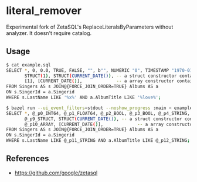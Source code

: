 # literal_remover

Experimental fork of ZetaSQL's ReplaceLiteralsByParameters without analyzer. It doesn't require catalog.

## Usage

```sh
$ cat example.sql
SELECT *, 0, 0.0, TRUE, FALSE, "", b"", NUMERIC "0", TIMESTAMP "1970-01-01T00:00:00Z", DATE "1970-01-01",
       STRUCT(1), STRUCT(CURRENT_DATE()), -- a struct constructor containing only literals is a literal
       [1], [CURRENT_DATE()],             -- a array constructor containing only literals is a literal
FROM Singers AS s JOIN@{FORCE_JOIN_ORDER=TRUE} Albums AS a
ON s.SingerId = a.Singerid
WHERE s.LastName LIKE '%x%' AND a.AlbumTitle LIKE '%love%';

$ bazel run --ui_event_filters=stdout --noshow_progress :main < example.sql
SELECT *, @_p0_INT64, @_p1_FLOAT64, @_p2_BOOL, @_p3_BOOL, @_p4_STRING, @_p5_BYTES, @_p6_NUMERIC, @_p7_TIMESTAMP, @_p8_DATE,
       @_p9_STRUCT, STRUCT(CURRENT_DATE()), -- a struct constructor containing only literals is a literal
       @_p10_ARRAY, [CURRENT_DATE()],             -- a array constructor containing only literals is a literal
FROM Singers AS s JOIN@{FORCE_JOIN_ORDER=TRUE} Albums AS a
ON s.SingerId = a.Singerid
WHERE s.LastName LIKE @_p11_STRING AND a.AlbumTitle LIKE @_p12_STRING;
```

## References

- https://github.com/google/zetasql

